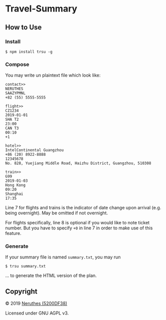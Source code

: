 # Travel-Summary

## How to Use

### Install

```
$ npm install trsu -g
```

### Compose

You may write un plaintext file which look like:

```
contact>>
NERUTHES
SAAZYPMNL
+82 (55) 5555-5555

flight>>
CZ1234
2019-01-01
SHA T2
23:00
CAN T3
00:10
+1

hotel>>
IntelContinental Guangzhou
+86 (20) 8922-8888
12345678
No. 828, Yuejiang Middle Road, Haizhu District, Guangzhou, 510308

train>>
G99
2019-01-03
Hong Kong
09:20
Shanghai
17:35
```

Line 7 for flights and trains is the indicator of date change upon arrival (e.g. being overnight). May be omitted if not overnight.

For flights specifically, line 8 is optional if you would like to note ticket number. But you have to specify `+0` in line 7 in order to make use of this feature.

### Generate

If your summary file is named `summary.txt`, you may run

```
$ trsu summary.txt
```

... to generate the HTML version of the plan.

## Copyright

© 2019 [Neruthes (5200DF38)](https://neruthes.xyz)

Licensed under GNU AGPL v3.
